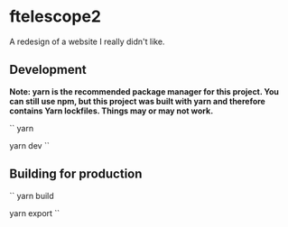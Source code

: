 # ftelescope2

A redesign of a website I really didn't like.

## Development

**Note: yarn is the recommended package manager for this project. You can still use npm, but this project was built with yarn and therefore contains Yarn lockfiles. Things may or may not work.**

``
yarn

yarn dev
``

## Building for production
``
yarn build

yarn export
``
